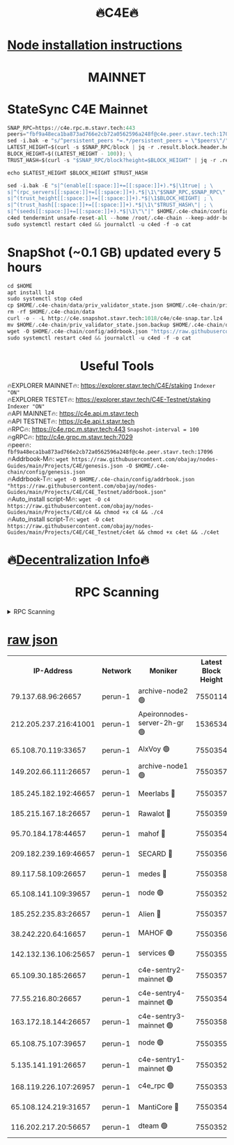 <h1 align="center"> 🔥C4E🔥</h1>

[Node installation instructions](https://github.com/obajay/nodes-Guides/tree/main/Projects/C4E)
=

<h1 align="center"> MAINNET</h1>

# StateSync C4E Mainnet
```python
SNAP_RPC=https://c4e.rpc.m.stavr.tech:443
peers="fbf9a48eca1ba873ad766e2cb72a0562596a248f@c4e.peer.stavr.tech:17096"
sed -i.bak -e "s/^persistent_peers *=.*/persistent_peers = \"$peers\"/" $HOME/.c4e-chain/config/config.toml
LATEST_HEIGHT=$(curl -s $SNAP_RPC/block | jq -r .result.block.header.height); \
BLOCK_HEIGHT=$((LATEST_HEIGHT - 100)); \
TRUST_HASH=$(curl -s "$SNAP_RPC/block?height=$BLOCK_HEIGHT" | jq -r .result.block_id.hash)

echo $LATEST_HEIGHT $BLOCK_HEIGHT $TRUST_HASH

sed -i.bak -E "s|^(enable[[:space:]]+=[[:space:]]+).*$|\1true| ; \
s|^(rpc_servers[[:space:]]+=[[:space:]]+).*$|\1\"$SNAP_RPC,$SNAP_RPC\"| ; \
s|^(trust_height[[:space:]]+=[[:space:]]+).*$|\1$BLOCK_HEIGHT| ; \
s|^(trust_hash[[:space:]]+=[[:space:]]+).*$|\1\"$TRUST_HASH\"| ; \
s|^(seeds[[:space:]]+=[[:space:]]+).*$|\1\"\"|" $HOME/.c4e-chain/config/config.toml
c4ed tendermint unsafe-reset-all --home /root/.c4e-chain --keep-addr-book
sudo systemctl restart c4ed && journalctl -u c4ed -f -o cat
```
# SnapShot (~0.1 GB) updated every 5 hours
```python
cd $HOME
apt install lz4
sudo systemctl stop c4ed
cp $HOME/.c4e-chain/data/priv_validator_state.json $HOME/.c4e-chain/priv_validator_state.json.backup
rm -rf $HOME/.c4e-chain/data
curl -o - -L http://c4e.snapshot.stavr.tech:1018/c4e/c4e-snap.tar.lz4 | lz4 -c -d - | tar -x -C $HOME/.c4e-chain --strip-components 2
mv $HOME/.c4e-chain/priv_validator_state.json.backup $HOME/.c4e-chain/data/priv_validator_state.json
wget -O $HOME/.c4e-chain/config/addrbook.json "https://raw.githubusercontent.com/obajay/nodes-Guides/main/Projects/C4E/addrbook.json"
sudo systemctl restart c4ed && journalctl -u c4ed -f -o cat
```
 <h1 align="center"> Useful Tools</h1>

🔥EXPLORER MAINNET🔥:  https://explorer.stavr.tech/C4E/staking            `Indexer "ON"` \
🔥EXPLORER TESTET🔥:   https://explorer.stavr.tech/C4E-Testnet/staking     `Indexer "ON"` \
🔥API MAINNET🔥:       https://c4e.api.m.stavr.tech \
🔥API TESTNET🔥:       https://c4e.api.t.stavr.tech \
🔥RPC🔥:               https://c4e.rpc.m.stavr.tech:443                  `Snapshot-interval = 100` \
🔥gRPC🔥:              http://c4e.grpc.m.stavr.tech:7029 \
🔥peer🔥:              `fbf9a48eca1ba873ad766e2cb72a0562596a248f@c4e.peer.stavr.tech:17096` \
🔥Addrbook-M🔥:    ```wget https://raw.githubusercontent.com/obajay/nodes-Guides/main/Projects/C4E/genesis.json -O $HOME/.c4e-chain/config/genesis.json``` \
🔥Addrbook-T🔥:    ```wget -O $HOME/.c4e-chain/config/addrbook.json "https://raw.githubusercontent.com/obajay/nodes-Guides/main/Projects/C4E/C4E_Testnet/addrbook.json"``` \
🔥Auto_install script-M🔥: ```wget -O c4 https://raw.githubusercontent.com/obajay/nodes-Guides/main/Projects/C4E/c4 && chmod +x c4 && ./c4``` \
🔥Auto_install script-T🔥: ```wget -O c4et https://raw.githubusercontent.com/obajay/nodes-Guides/main/Projects/C4E/C4E_Testnet/c4et && chmod +x c4et && ./c4et```

🔥[Decentralization Info](https://github.com/obajay/StateSync-snapshots/tree/main/Projects/C4E/Decentralization)🔥
=

<h1 align="center"> RPC Scanning</h1>

<details>
<summary>RPC Scanning</summary>

<h2 align="center"> We scan nodes in real time every 4 hours. And we provide the final result of RPC endpoints.
We cannot influence the operation of these nodes in any way. </h2>


```python
If Voting Power is higher than 0 --> then the Node is a validator of the network and may be subject to attack and be a potential threat to the chain.
```
```python
We marked such validators with a red symbol
```

</details>

[raw json](https://rpc-check.c4e.stavr.tech/c4e/rpc-c4e-result.json)
=



<table><tr><th>IP-Address</th><th>Network</th><th>Moniker</th><th>Latest Block Height</th><th>Earliest Block Height</th><th>Catching Up</th><th>Tx Index</th><th>Voting Power</th><th>Scan Time</th></tr><tr><td>79.137.68.96:26657</td><td>perun-1</td><td>archive-node2 🟢</td><td>7550114</td><td>1</td><td>False</td><td>on</td><td>0</td><td>2024-03-12T05:10:19.204344220UTC</td></tr><tr><td>212.205.237.216:41001</td><td>perun-1</td><td>Apeironnodes-server-2h-gr 🟢</td><td>1536534</td><td>1</td><td>False</td><td>on</td><td>0</td><td>2024-03-12T05:10:22.088737328UTC</td></tr><tr><td>65.108.70.119:33657</td><td>perun-1</td><td>AlxVoy 🟢</td><td>7550354</td><td>1</td><td>False</td><td>on</td><td>0</td><td>2024-03-12T05:10:33.953831978UTC</td></tr><tr><td>149.202.66.111:26657</td><td>perun-1</td><td>archive-node1 🟢</td><td>7550357</td><td>1</td><td>False</td><td>on</td><td>0</td><td>2024-03-12T05:10:48.407766454UTC</td></tr><tr><td>185.245.182.192:46657</td><td>perun-1</td><td>Meerlabs 🔴</td><td>7550357</td><td>1051501</td><td>False</td><td>on</td><td>344615</td><td>2024-03-12T05:10:53.494960709UTC</td></tr><tr><td>185.215.167.18:26657</td><td>perun-1</td><td>Rawalot 🔴</td><td>7550359</td><td>1090501</td><td>False</td><td>on</td><td>450091</td><td>2024-03-12T05:11:04.560575237UTC</td></tr><tr><td>95.70.184.178:44657</td><td>perun-1</td><td>mahof 🔴</td><td>7550354</td><td>2342001</td><td>False</td><td>off</td><td>1356400</td><td>2024-03-12T05:10:33.317768203UTC</td></tr><tr><td>209.182.239.169:46657</td><td>perun-1</td><td>SECARD 🔴</td><td>7550356</td><td>2616101</td><td>False</td><td>off</td><td>749308</td><td>2024-03-12T05:10:45.821671820UTC</td></tr><tr><td>89.117.58.109:26657</td><td>perun-1</td><td>medes 🔴</td><td>7550358</td><td>2826001</td><td>False</td><td>off</td><td>891025</td><td>2024-03-12T05:11:00.205785532UTC</td></tr><tr><td>65.108.141.109:39657</td><td>perun-1</td><td>node 🟢</td><td>7550352</td><td>5303301</td><td>False</td><td>on</td><td>0</td><td>2024-03-12T05:10:21.540018290UTC</td></tr><tr><td>185.252.235.83:26657</td><td>perun-1</td><td>Alien 🔴</td><td>7550357</td><td>6502501</td><td>False</td><td>on</td><td>648215</td><td>2024-03-12T05:10:48.711927245UTC</td></tr><tr><td>38.242.220.64:16657</td><td>perun-1</td><td>MAHOF 🟢</td><td>7550356</td><td>6885501</td><td>False</td><td>on</td><td>0</td><td>2024-03-12T05:10:46.107085691UTC</td></tr><tr><td>142.132.136.106:25657</td><td>perun-1</td><td>services 🟢</td><td>7550355</td><td>7012001</td><td>False</td><td>on</td><td>0</td><td>2024-03-12T05:10:36.533004052UTC</td></tr><tr><td>65.109.30.185:26657</td><td>perun-1</td><td>c4e-sentry2-mainnet 🟢</td><td>7550357</td><td>7284001</td><td>False</td><td>on</td><td>0</td><td>2024-03-12T05:10:53.178491057UTC</td></tr><tr><td>77.55.216.80:26657</td><td>perun-1</td><td>c4e-sentry4-mainnet 🟢</td><td>7550354</td><td>7297001</td><td>False</td><td>on</td><td>0</td><td>2024-03-12T05:10:33.652867154UTC</td></tr><tr><td>163.172.18.144:26657</td><td>perun-1</td><td>c4e-sentry3-mainnet 🟢</td><td>7550358</td><td>7297001</td><td>False</td><td>on</td><td>0</td><td>2024-03-12T05:10:53.772230576UTC</td></tr><tr><td>65.108.75.107:39657</td><td>perun-1</td><td>node 🟢</td><td>7550355</td><td>7300001</td><td>False</td><td>on</td><td>0</td><td>2024-03-12T05:10:36.848942043UTC</td></tr><tr><td>5.135.141.191:26657</td><td>perun-1</td><td>c4e-sentry1-mainnet 🟢</td><td>7550352</td><td>7300501</td><td>False</td><td>on</td><td>0</td><td>2024-03-12T05:10:18.737838242UTC</td></tr><tr><td>168.119.226.107:26957</td><td>perun-1</td><td>c4e_rpc 🟢</td><td>7550353</td><td>7450353</td><td>False</td><td>on</td><td>0</td><td>2024-03-12T05:10:26.478107025UTC</td></tr><tr><td>65.108.124.219:31657</td><td>perun-1</td><td>MantiCore 🔴</td><td>7550354</td><td>7450354</td><td>False</td><td>off</td><td>729846</td><td>2024-03-12T05:10:32.895960443UTC</td></tr><tr><td>116.202.217.20:56657</td><td>perun-1</td><td>dteam 🟢</td><td>7550352</td><td>7511001</td><td>False</td><td>on</td><td>0</td><td>2024-03-12T05:10:18.926518927UTC</td></tr></table>
